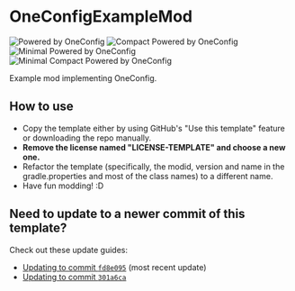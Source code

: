 # OneConfigExampleMod

![Powered by OneConfig](https://polyfrost.org/media/branding/badges/badge_1.svg)
![Compact Powered by OneConfig](https://polyfrost.org/media/branding/badges/badge_2.svg)
![Minimal Powered by OneConfig](https://polyfrost.org/media/branding/badges/badge_3.svg)
![Minimal Compact Powered by OneConfig](https://polyfrost.org/media/branding/badges/badge_4.svg)

Example mod implementing OneConfig.

## How to use

- Copy the template either by using GitHub's "Use this template" feature or downloading the repo manually.
- **Remove the license named "LICENSE-TEMPLATE" and choose a new one.**
- Refactor the template (specifically, the modid, version and name in the gradle.properties and most of the class names)
  to a different name.
- Have fun modding! :D

## Need to update to a newer commit of this template?

Check out these update guides:
- [Updating to commit `fd8e095`](update-to-fd8e095.md) (most recent update)
- [Updating to commit `301a6ca`](update-to-301a6ca.md)